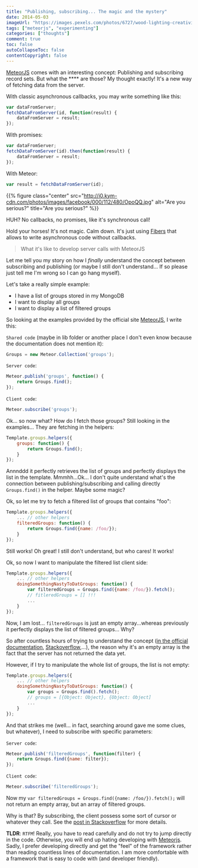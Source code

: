 ```yaml
---
title: "Publishing, subscribing... The magic and the mystery"
date: 2014-05-03
imageUrl: "https://images.pexels.com/photos/6727/wood-lighting-creativity-paper.jpg?w=940&h=650&auto=compress&cs=tinysrgb"
tags: ["meteorjs", "experimenting"]
categories: ["thoughts"]
comment: true
toc: false
autoCollapseToc: false
contentCopyright: false
---
```


[MeteorJS][] comes with an interesting concept: Publishing and subscribing record sets.
But what the **** are those? My thought exactly!
It's a new way of fetching data from the server.

<!--more-->

With classic asynchronous callbacks, you may write something like this:

```js
var dataFromServer;
fetchDataFromServer(id, function(result) {
    dataFromServer = result;
});
```

With promises:

```js
var dataFromServer;
fetchDataFromServer(id).then(function(result) {
    dataFromServer = result;
});
```

With Meteor:

```js
var result = fetchDataFromServer(id);
```

{{% figure class="center" src="http://i0.kym-cdn.com/photos/images/facebook/000/112/480/OpoQQ.jpg" alt="Are you serious?" title="Are you serious?" %}}

HUH? No callbacks, no promises, like it's synchronous call!

Hold your horses! It's not magic. Calm down. It's just using [Fibers](https://github.com/laverdet/node-fibers) that allows to write
asynchronous code without callbacks.

> What it's like to develop server calls with MeteorJS

Let me tell you my story on how I *finally* understand the concept between subscribing and publishing (or maybe I still don't understand...
If so please just tell me I'm wrong so I can go hang myself).

Let's take a really simple example:

* I have a list of groups stored in my MongoDB
* I want to display all groups
* I want to display a list of filtered groups

So looking at the examples provided by the official site [MeteorJS][], I write this:

`Shared code` (maybe in lib folder or another place I don't even know because the documentation does not mention it):

```js
Groups = new Meteor.Collection('groups');
```

`Server code`:

```js
Meteor.publish('groups', function() {
    return Groups.find();
});
```

`Client code`:

```js
Meteor.subscribe('groups');
```

Ok... so now what? How do I fetch those groups? Still looking in the examples... They are fetching in the helpers:

```js
Template.groups.helpers({
    groups: function() {
        return Groups.find();
    }
});
```

Annnddd it perfectly retrieves the list of groups and perfectly displays the list in the template.
Mmmhh...Ok... I don't quite understand what's the connection between publishing/subscribing and calling directly `Groups.find()` in the helper.
Maybe some magic?

Ok, so let me try to fetch a filtered list of groups that contains "foo":

```js
Template.groups.helpers({
    ... // other helpers
    filteredGroups: function() {
        return Groups.find({name: /foo/});
    }
});
```

Still works! Oh great! I still don't understand, but who cares! It works!

Ok, so now I want to manipulate the filtered list client side:

```js
Template.groups.helpers({
    ... // other helpers
    doingSomethingNastyToDatGroups: function() {
        var filteredGroups = Groups.find({name: /foo/}).fetch();
        // fitleredGroups = [] !!!
        ...
    }
});
```

Now, I am lost... `filteredGroups` is just an empty array...whereas previously it perfectly displays the list of filtered groups... Why?

So after countless hours of trying to understand the concept ([in the official documentation](http://docs.meteor.com/#publishandsubscribe),
[Stackoverflow](http://stackoverflow.com/questions/19826804/understanding-meteor-publish-subscribe),...), the reason why it's an empty array
is the fact that the server has not returned the data yet.

However, if I try to manipulate the whole list of groups, the list is not empty:

```js
Template.groups.helpers({
    ... // other helpers
    doingSomethingNastyToDatGroups: function() {
        var groups = Groups.find().fetch();
        // groups = [{Object: Object}, {Object: Object]
        ...
    }
});
```

And that strikes me (well... in fact, searching around gave me some clues, but whatever), I need to subscribe with specific parameters:

`Server code`:

```js
Meteor.publish('filteredGroups', function(filter) {
    return Groups.find({name: filter});
});
```

`Client code`:

```js
Meteor.subscribe('filteredGroups');
```

Now my `var filteredGroups = Groups.find({name: /foo/}).fetch();` will not return an empty array, but an array of filtered groups.

Why is that? By subscribing, the client possess some sort of cursor or whatever they call. See the
[post in Stackoverflow](http://stackoverflow.com/questions/19826804/understanding-meteor-publish-subscribe) for more details.

**TLDR**: `RTFM`! Really, you have to read carefully and do not try to jump directly in the code. Otherwise, you will end up
hating developing with [Meteorjs][]. Sadly, I prefer developing directly and get the "feel" of the framework rather than
reading countless lines of documentation. I am more comfortable with a framework that is easy to code with (and developer friendly).

[meteorjs]: http://www.meteor.com
